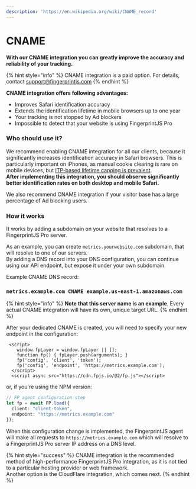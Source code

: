 ```yaml
---
description: 'https://en.wikipedia.org/wiki/CNAME_record'
---
```


# CNAME

**With our CNAME  integration you can greatly improve the accuracy and reliability of your tracking.**

{% hint style="info" %}
CNAME integration is a paid option. For details, contact support@fingerprintjs.com
{% endhint %}

**CNAME integration offers following advantages:**

* Improves Safari identification accuracy
* Extends the identification lifetime in mobile browsers up to one year
* Your tracking is not stopped by Ad blockers
* Impossible to detect that your website is using FingerprintJS Pro

### Who should use it?

We recommend enabling CNAME integration for all our clients, because it significantly increases identification accuracy in Safari browsers. This is particularly important on iPhones, as manual cookie clearing is rare on mobile devices, but [ITP-based lifetime capping is prevalent](https://docs.fingerprintjs.com/pro/best-practices/safari-itp).   
**After implementing this integration, you should observe significantly better identification rates on both desktop and mobile Safari.**

We also recommend CNAME integration if your visitor base has a large percentage of Ad blocking users.

### How it works

It works by adding a subdomain on your website that resolves to a FingerprintJS Pro server. 

As an example, you can create  `metrics.yourwebsite.com` subdomain, that will resolve to one of our servers.  
By adding a DNS record into your DNS configuration, you can continue using our API endpoint, but expose it under your own subdomain.

Example CNAME DNS record:

### `metrics.example.com CNAME example.us-east-1.amazonaws.com`

{% hint style="info" %}
**Note that this server name is an example**. Every actual CNAME integration will have its own, unique target URL.
{% endhint %}

After your dedicated CNAME is created,  you will need to specify your new endpoint in the configuration:

```markup
 <script>
    window.fpLayer = window.fpLayer || [];
    function fp() { fpLayer.push(arguments); }
    fp('config', 'client', 'token');
    fp('config', 'endpoint', 'https://metrics.example.com');
  </script>
  <script async src="https://cdn.fpjs.io/@2/fp.js"></script>
```

or, if you're using the NPM version:

```typescript
// FP agent configuration step
let fp = await FP.load({ 
  client: "client-token", 
  endpoint: "https://metrics.example.com" 
});
```

When this configuration change is implemented, the FingerprintJS agent will make all requests to `https://metrics.example.com` which will resolve to a FingerprintJS Pro server IP address on a DNS level.

{% hint style="success" %}
CNAME integration is the recommended method of high-performance FingerprintJS Pro integration, as it is not tied to a particular hosting provider or web framework.   
Another option is the CloudFlare integration, which comes next.
{% endhint %}

